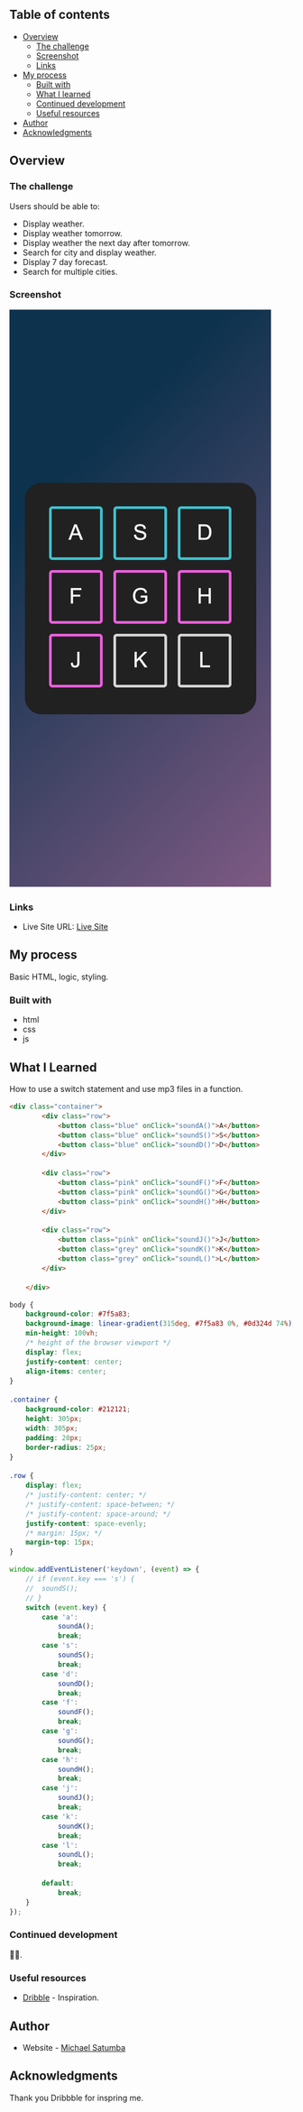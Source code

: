 
## Table of contents

- [Overview](#overview)
  - [The challenge](#the-challenge)
  - [Screenshot](#screenshot)
  - [Links](#links)
- [My process](#my-process)
  - [Built with](#built-with)
  - [What I learned](#what-i-learned)
  - [Continued development](#continued-development)
  - [Useful resources](#useful-resources)
- [Author](#author)
- [Acknowledgments](#acknowledgments)

<!-- **Note: Delete this note and update the table of contents based on what sections you keep.** -->

## Overview

### The challenge

Users should be able to:

- Display weather.
- Display weather tomorrow.
- Display weather the next day after tomorrow.
- Search for city and display weather.
- Display 7 day forecast.
- Search for multiple cities.

### Screenshot

![](<./screenshot2.png>)

<!-- Add a screenshot of your solution. The easiest way to do this is to use Firefox to view your project, right-click the page and select "Take a Screenshot". You can choose either a full-height screenshot or a cropped one based on how long the page is. If it's very long, it might be best to crop it.

Alternatively, you can use a tool like [FireShot](https://getfireshot.com/) to take the screenshot. FireShot has a free option, so you don't need to purchase it.

Then crop/optimize/edit your image however you like, add it to your project, and update the file path in the image above. -->

<!-- **Note: Delete this note and the paragraphs above when you add your screenshot. If you prefer not to add a screenshot, feel free to remove this entire section.** -->

### Links

<!-- - Solution URL: [Add solution URL here](https://your-solution-url.com) -->

- Live Site URL: [Live Site](https://weather-any-storm.vercel.app/)

## My process

Basic HTML, logic, styling.

### Built with

- html
- css
- js

## What I Learned
How to use a switch statement and use mp3 files in a function.

<!-- Use this section to recap over some of your major learnings while working through this project. Writing these out and providing code samples of areas you want to highlight is a great way to reinforce your own knowledge. -->

<!-- To see how you can add code snippets, see below: -->

```html
<div class="container">
        <div class="row">
            <button class="blue" onClick="soundA()">A</button>
            <button class="blue" onClick="soundS()">S</button>
            <button class="blue" onClick="soundD()">D</button>
        </div>

        <div class="row">
            <button class="pink" onClick="soundF()">F</button>
            <button class="pink" onClick="soundG()">G</button>
            <button class="pink" onClick="soundH()">H</button>
        </div>

        <div class="row">
            <button class="pink" onClick="soundJ()">J</button>
            <button class="grey" onClick="soundK()">K</button>
            <button class="grey" onClick="soundL()">L</button>
        </div>

    </div>
```

```css
body {
	background-color: #7f5a83;
	background-image: linear-gradient(315deg, #7f5a83 0%, #0d324d 74%);
	min-height: 100vh;
	/* height of the browser viewport */
	display: flex;
	justify-content: center;
	align-items: center;
}

.container {
	background-color: #212121;
	height: 305px;
	width: 305px;
	padding: 20px;
	border-radius: 25px;
}

.row {
	display: flex;
	/* justify-content: center; */
	/* justify-content: space-between; */
	/* justify-content: space-around; */
	justify-content: space-evenly;
	/* margin: 15px; */
	margin-top: 15px;
}
```

```js
window.addEventListener('keydown', (event) => {
	// if (event.key === 's') {
	// 	soundS();
	// }
	switch (event.key) {
		case 'a':
			soundA();
			break;
		case 's':
			soundS();
			break;
		case 'd':
			soundD();
			break;
		case 'f':
			soundF();
			break;
		case 'g':
			soundG();
			break;
		case 'h':
			soundH();
			break;
		case 'j':
			soundJ();
			break;
		case 'k':
			soundK();
			break;
		case 'l':
			soundL();
			break;

		default:
			break;
	}
});
```

<!-- If you want more help with writing markdown, we'd recommend checking out [The Markdown Guide](https://www.markdownguide.org/) to learn more. -->

<!-- **Note: Delete this note and the content within this section and replace with your own learnings.** -->

### Continued development

<!-- Use this section to outline areas that you want to continue focusing on in future projects. These could be concepts you're still not completely comfortable with or techniques you found useful that you want to refine and perfect. -->

🤷‍♂️.

<!-- **Note: Delete this note and the content within this section and replace with your own plans for continued development.** -->

### Useful resources

- [Dribble](https://dribbble.com/tags/beatbox) - Inspiration.
<!-- - [Example resource 2](https://www.example.com) - This is an amazing article which helped me finally understand XYZ. I'd recommend it to anyone still learning this concept.

**Note: Delete this note and replace the list above with resources that helped you during the challenge. These could come in handy for anyone viewing your solution or for yourself when you look back on this project in the future.** -->

## Author

- Website - [Michael Satumba](https://mkeport.vercel.app/)
<!-- - Frontend Mentor - [@yourusername](https://www.frontendmentor.io/profile/yourusername)
- Twitter - [@yourusername](https://www.twitter.com/yourusername) -->

<!-- **Note: Delete this note and add/remove/edit lines above based on what links you'd like to share.** -->

## Acknowledgments

<!-- This is where you can give a hat tip to anyone who helped you out on this project. Perhaps you worked in a team or got some inspiration from someone else's solution. This is the perfect place to give them some credit. -->

Thank you Dribbble for inspring me.

<!-- **Note: Delete this note and edit this section's content as necessary. If you completed this challenge by yourself, feel free to delete this section entirely.** -->

